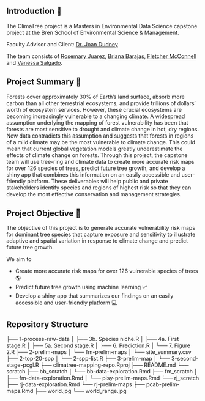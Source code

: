 ## Introduction :deciduous_tree:
The ClimaTree project is a Masters in Environmental Data Science capstone project at the Bren School of Environmental Science & Management.

Faculty Advisor and Client: [Dr. Joan Dudney](https://joandudney.com)

The team consists of [Rosemary Juarez](https://github.com/rosemaryjuarez), [Briana Barajas](https://github.com/briana-barajas), [Fletcher McConnell](https://github.com/fletcher-m) and [Vanessa Salgado](https://github.com/Vanessa-Salgado). 

## Project Summary :evergreen_tree:
Forests cover approximately 30% of Earth’s land surface, absorb more carbon than all other terrestrial ecosystems, and provide trillions of dollars’ worth of ecosystem services. However, these crucial ecosystems are becoming increasingly vulnerable to a changing climate. A widespread assumption underlying the mapping of forest vulnerability has been that forests are most sensitive to drought and climate change in hot, dry regions. New data contradicts this assumption and suggests that forests in regions of a mild climate may be the most vulnerable to climate change. This could mean that current global vegetation models greatly underestimate the effects of climate change on forests. Through this project, the capstone team will use tree-ring and climate data to create more accurate risk maps for over 126 species of trees, predict future tree growth, and develop a shiny app that combines this information on an easily accessible and user-friendly platform. These deliverables will help public and private stakeholders identify species and regions of highest risk so that they can develop the most effective conservation and management strategies. 


## Project Objective :seedling:
The objective of this project is to generate accurate vulnerability risk maps for dominant tree species that capture exposure and sensitivity to illustrate adaptive and spatial variation in response to climate change and predict future tree growth. 

We aim to
* Create more accurate risk maps for over 126 vulnerable species of trees :earth_americas:
* Predict future tree growth using machine learning :chart_with_upwards_trend:
* Develop a shiny app that summarizes our findings on an easily accessible and user-friendly platform :computer:

## Repository Structure

├── 1-process-raw-data
│   ├── 3b. Species niche.R
│   ├── 4a. First stage.R
│   ├── 5a. Second stage.R
│   ├── 6. Prediction.R
│   └── 7. Figure 2.R
├── 2-prelim-maps
│   └── fm-prelim-maps
│       └── site_summary.csv
├── 2-top-20-spp
│   └── 2-spp-list.R
├── 3-prelim-map
│   └── 3-second-stage-pcgl.R
├── climatree-mapping-repo.Rproj
├── README.md
└── scratch
    ├── bb_scratch
    │   └── bb-data-exploration.Rmd
    ├── fm_scratch
    │   ├── fm-data-exploration.Rmd
    │   └── pisy-prelim-maps.Rmd
    └── rj_scratch
        ├── rj-data-exploration.Rmd
        └── rj-prelim-maps
            ├── pcab-prelim-maps.Rmd
            ├── world.jpg
            └── world_range.jpg




















<!---
Directions:
Update GitHub organization & team management plan
Update:

Your GitHub organization’s landing page to include the project summary you submitted a on week 2. 

Delete all the repositories, issues, and projects from today’s demo sessions.

Your team management plan sections V and VI to include the GitHub tools we covered today (if your team will use them - highly encouraged!).

Create a skeleton of repositories, some issues and milestones, and a project to track the bigger steps of your Approach & Methods section.
-->
